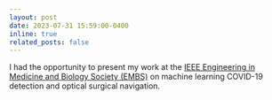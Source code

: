 ```yaml
---
layout: post
date: 2023-07-31 15:59:00-0400
inline: true
related_posts: false
---
```


I had the opportunity to present my work at the <a href="https://www.linkedin.com/feed/update/urn:li:activity:7091924870053171202/">IEEE Engineering in Medicine and Biology Society (EMBS)</a> on machine learning COVID-19 detection and optical surgical navigation.